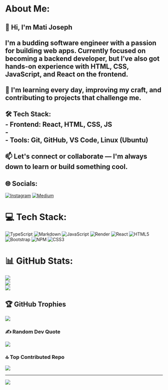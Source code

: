 #  About Me:
## 👋 Hi, I'm Mati Joseph<br><br>I'm a budding software engineer with a passion for building web apps. Currently focused on becoming a **backend developer**, but I’ve also got hands-on experience with **HTML**, **CSS**, **JavaScript**, and **React** on the frontend.<br><br>🔧 I'm learning every day, improving my craft, and contributing to projects that challenge me.<br><br>🛠️ Tech Stack:  <br>- Frontend: React, HTML, CSS, JS  <br>-   <br>- Tools: Git, GitHub, VS Code, Linux (Ubuntu)<br><br>📫 Let's connect or collaborate — I'm always down to learn or build something cool.<br>


## 🌐 Socials:
[![Instagram](https://img.shields.io/badge/Instagram-%23E4405F.svg?logo=Instagram&logoColor=white)](https://instagram.com/https://www.instagram.com/am_.mati/) [![Medium](https://img.shields.io/badge/Medium-12100E?logo=medium&logoColor=white)](https://medium.com/@https://medium.com/@crucialniccur) 

# 💻 Tech Stack:
![TypeScript](https://img.shields.io/badge/typescript-%23007ACC.svg?style=for-the-badge&logo=typescript&logoColor=white) ![Markdown](https://img.shields.io/badge/markdown-%23000000.svg?style=for-the-badge&logo=markdown&logoColor=white) ![JavaScript](https://img.shields.io/badge/javascript-%23323330.svg?style=for-the-badge&logo=javascript&logoColor=%23F7DF1E) ![Render](https://img.shields.io/badge/Render-%46E3B7.svg?style=for-the-badge&logo=render&logoColor=white) ![React](https://img.shields.io/badge/react-%2320232a.svg?style=for-the-badge&logo=react&logoColor=%2361DAFB) ![HTML5](https://img.shields.io/badge/html5-%23E34F26.svg?style=for-the-badge&logo=html5&logoColor=white) ![Bootstrap](https://img.shields.io/badge/bootstrap-%238511FA.svg?style=for-the-badge&logo=bootstrap&logoColor=white) ![NPM](https://img.shields.io/badge/NPM-%23CB3837.svg?style=for-the-badge&logo=npm&logoColor=white) ![CSS3](https://img.shields.io/badge/css3-%231572B6.svg?style=for-the-badge&logo=css3&logoColor=white)
# 📊 GitHub Stats:
![](https://github-readme-stats.vercel.app/api?username=crucialniccur&theme=dark&hide_border=false&include_all_commits=false&count_private=false)<br/>
![](https://nirzak-streak-stats.vercel.app/?user=crucialniccur&theme=dark&hide_border=false)<br/>
![](https://github-readme-stats.vercel.app/api/top-langs/?username=crucialniccur&theme=dark&hide_border=false&include_all_commits=false&count_private=false&layout=compact)

## 🏆 GitHub Trophies
![](https://github-profile-trophy.vercel.app/?username=crucialniccur&theme=radical&no-frame=false&no-bg=true&margin-w=4)

### ✍️ Random Dev Quote
![](https://quotes-github-readme.vercel.app/api?type=horizontal&theme=radical)

### 🔝 Top Contributed Repo
![](https://github-contributor-stats.vercel.app/api?username=crucialniccur&limit=5&theme=dark&combine_all_yearly_contributions=true)

---
[![](https://visitcount.itsvg.in/api?id=crucialniccur&icon=0&color=0)](https://visitcount.itsvg.in)

<!-- Proudly created with GPRM ( https://gprm.itsvg.in ) -->
